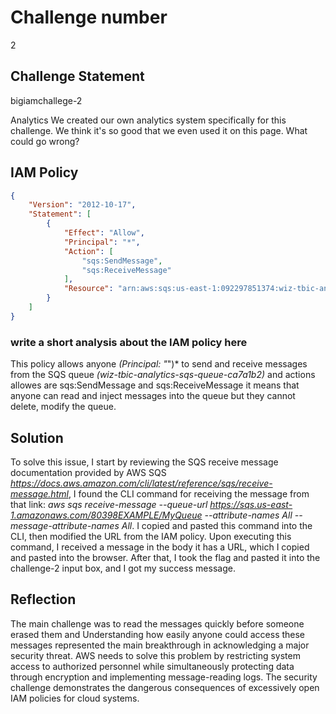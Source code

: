 # Challenge number
2

## Challenge Statement

bigiamchallege-2 

Analytics
We created our own analytics system specifically for this challenge.
We think it's so good that we even used it on this page.
What could go wrong?

## IAM Policy

```json
{
    "Version": "2012-10-17",
    "Statement": [
        {
            "Effect": "Allow",
            "Principal": "*",
            "Action": [
                "sqs:SendMessage",
                "sqs:ReceiveMessage"
            ],
            "Resource": "arn:aws:sqs:us-east-1:092297851374:wiz-tbic-analytics-sqs-queue-ca7a1b2"
        }
    ]
}

```

### write a short analysis about the IAM policy here

This policy allows anyone *(Principal: "*")* to send and receive messages from the SQS queue *(wiz-tbic-analytics-sqs-queue-ca7a1b2)* and actions allowes are sqs:SendMessage and sqs:ReceiveMessage it means that anyone can read and inject messages into the queue but they cannot delete, modify the queue.


## Solution

To solve this issue, I start by reviewing the SQS receive message documentation provided by AWS SQS *https://docs.aws.amazon.com/cli/latest/reference/sqs/receive-message.html*, I found the CLI command for receiving the message from that link: *aws sqs receive-message --queue-url https://sqs.us-east-1.amazonaws.com/80398EXAMPLE/MyQueue --attribute-names All --message-attribute-names All*. I copied and pasted this command into the CLI, then modified the URL from the IAM policy. Upon executing this command, I received a message in the body it has a URL, which I copied and pasted into the browser. After that, I took the flag and pasted it into the challenge-2 input box, and I got my success message. 


## Reflection
The main challenge was to read the messages quickly before someone erased them and Understanding how easily anyone could access these messages represented the main breakthrough in acknowledging a major security threat. AWS needs to solve this problem by restricting system access to authorized personnel while simultaneously protecting data through encryption and implementing message-reading logs. The security challenge demonstrates the dangerous consequences of excessively open IAM policies for cloud systems.

